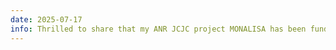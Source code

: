 ```yaml
---
date: 2025-07-17
info: Thrilled to share that my ANR JCJC project MONALISA has been funded 🎉! The project explores neural operators, structured learning, and convex optimization. Recruitment coming soon. Feel free to reach out if you're interested in collaborating or joining!
---
```

